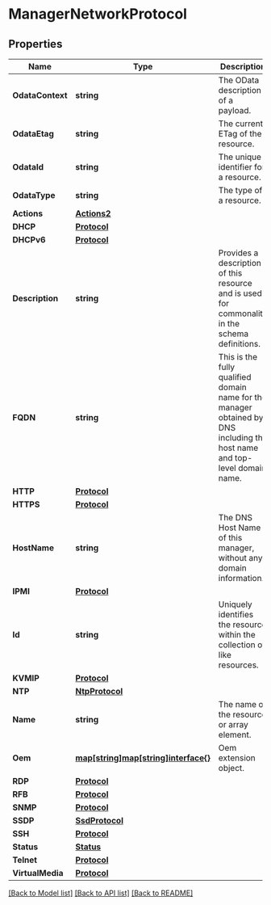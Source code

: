 # ManagerNetworkProtocol

## Properties
Name | Type | Description | Notes
------------ | ------------- | ------------- | -------------
**OdataContext** | **string** | The OData description of a payload. | [optional] 
**OdataEtag** | **string** | The current ETag of the resource. | [optional] 
**OdataId** | **string** | The unique identifier for a resource. | 
**OdataType** | **string** | The type of a resource. | 
**Actions** | [**Actions2**](Actions_2.md) |  | [optional] 
**DHCP** | [**Protocol**](Protocol.md) |  | [optional] 
**DHCPv6** | [**Protocol**](Protocol.md) |  | [optional] 
**Description** | **string** | Provides a description of this resource and is used for commonality  in the schema definitions. | [optional] 
**FQDN** | **string** | This is the fully qualified domain name for the manager obtained by DNS including the host name and top-level domain name. | [optional] 
**HTTP** | [**Protocol**](Protocol.md) |  | [optional] 
**HTTPS** | [**Protocol**](Protocol.md) |  | [optional] 
**HostName** | **string** | The DNS Host Name of this manager, without any domain information. | [optional] 
**IPMI** | [**Protocol**](Protocol.md) |  | [optional] 
**Id** | **string** | Uniquely identifies the resource within the collection of like resources. | 
**KVMIP** | [**Protocol**](Protocol.md) |  | [optional] 
**NTP** | [**NtpProtocol**](NTPProtocol.md) |  | [optional] 
**Name** | **string** | The name of the resource or array element. | 
**Oem** | [**map[string]map[string]interface{}**](map[string]interface{}.md) | Oem extension object. | [optional] 
**RDP** | [**Protocol**](Protocol.md) |  | [optional] 
**RFB** | [**Protocol**](Protocol.md) |  | [optional] 
**SNMP** | [**Protocol**](Protocol.md) |  | [optional] 
**SSDP** | [**SsdProtocol**](SSDProtocol.md) |  | [optional] 
**SSH** | [**Protocol**](Protocol.md) |  | [optional] 
**Status** | [**Status**](Status.md) |  | [optional] 
**Telnet** | [**Protocol**](Protocol.md) |  | [optional] 
**VirtualMedia** | [**Protocol**](Protocol.md) |  | [optional] 

[[Back to Model list]](../README.md#documentation-for-models) [[Back to API list]](../README.md#documentation-for-api-endpoints) [[Back to README]](../README.md)


